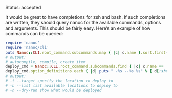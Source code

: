Status: accepted

It would be great to have completions for zsh and bash. If such completions are written, they should query nanoc for the available commands, options and arguments. This should be fairly easy. Here’s an example of how commands can be queried:

```ruby
require 'nanoc'
require 'nanoc/cli'
puts Nanoc::CLI.root_command.subcommands.map { |c| c.name }.sort.first(3).join(', ')
# output:
# autocompile, compile, create_item
deploy_cmd = Nanoc::CLI.root_command.subcommands.find { |c| c.name == 'deploy' }
deploy_cmd.option_definitions.each { |d| puts " -%s --%s %s" % [ d[:short], d[:long], d[:desc] ] }
# output:
# -t --target specify the location to deploy to
# -L --list list available locations to deploy to
# -n --dry-run show what would be deployed
```

